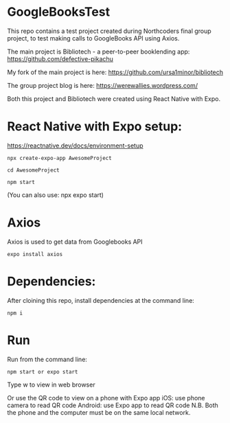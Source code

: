 # GoogleBooksTest

This repo contains a test project created during Northcoders final group project, to test making calls to GoogleBooks API using Axios.

The main project is Bibliotech - a peer-to-peer booklending app:
https://github.com/defective-pikachu

My fork of the main project is here: https://github.com/ursa1minor/bibliotech

The group project blog is here: https://werewallies.wordpress.com/

Both this project and Bibliotech were created using React Native with Expo.

# React Native with Expo setup:

https://reactnative.dev/docs/environment-setup

    npx create-expo-app AwesomeProject

    cd AwesomeProject

    npm start 

(You can also use: npx expo start)

# Axios

Axios is used to get data from Googlebooks API

    expo install axios

# Dependencies:

After cloining this repo, install dependencies at the command line:

    npm i 

# Run

Run from the command line:

    npm start or expo start

Type w to view in web browser

Or use the QR code to view on a phone with Expo app
    iOS: use phone camera to read QR code
    Android: use Expo app to read QR code
N.B. Both the phone and the computer must be on the same local network.
